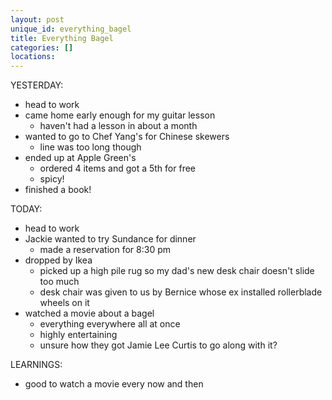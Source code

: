 ```yaml
---
layout: post
unique_id: everything_bagel
title: Everything Bagel
categories: []
locations: 
---
```


YESTERDAY:
* head to work
* came home early enough for my guitar lesson
  * haven't had a lesson in about a month
* wanted to go to Chef Yang's for Chinese skewers
  * line was too long though
* ended up at Apple Green's
  * ordered 4 items and got a 5th for free
  * spicy!
* finished a book!

TODAY:
* head to work
* Jackie wanted to try Sundance for dinner
  * made a reservation for 8:30 pm
* dropped by Ikea
  * picked up a high pile rug so my dad's new desk chair doesn't slide too much
  * desk chair was given to us by Bernice whose ex installed rollerblade wheels on it
* watched a movie about a bagel
  * everything everywhere all at once
  * highly entertaining
  * unsure how they got Jamie Lee Curtis to go along with it?

LEARNINGS:
* good to watch a movie every now and then
